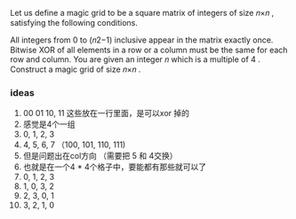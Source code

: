 Let us define a magic grid to be a square matrix of integers of size 𝑛×𝑛
, satisfying the following conditions.

All integers from 0
 to (𝑛2−1)
 inclusive appear in the matrix exactly once.
Bitwise XOR of all elements in a row or a column must be the same for each row and column.
You are given an integer 𝑛
 which is a multiple of 4
. Construct a magic grid of size 𝑛×𝑛
.

### ideas
1. 00  01  10, 11 这些放在一行里面，是可以xor 掉的
2. 感觉是4个一组
3. 0, 1, 2, 3 
4. 4, 5, 6, 7 （100, 101, 110, 111) 
5. 但是问题出在col方向 （需要把 5 和 4交换）
6. 也就是在一个4 * 4个格子中，要能都有那些就可以了
7. 0, 1, 2, 3
8. 1, 0, 3, 2
9. 2, 3, 0, 1
10. 3, 2, 1, 0